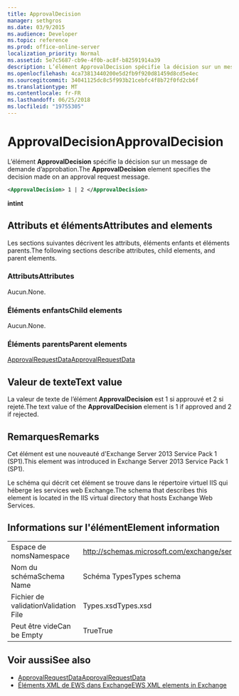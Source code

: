 ```yaml
---
title: ApprovalDecision
manager: sethgros
ms.date: 03/9/2015
ms.audience: Developer
ms.topic: reference
ms.prod: office-online-server
localization_priority: Normal
ms.assetid: 5e7c5687-cb9e-4f0b-ac8f-b82591914a39
description: L’élément ApprovalDecision spécifie la décision sur un message de demande d’approbation.
ms.openlocfilehash: 4ca73813440200e5d2fb9f920d81459d8cd5e4ec
ms.sourcegitcommit: 34041125dc8c5f993b21cebfc4f8b72f0fd2cb6f
ms.translationtype: MT
ms.contentlocale: fr-FR
ms.lasthandoff: 06/25/2018
ms.locfileid: "19755305"
---
```

# <a name="approvaldecision"></a><span data-ttu-id="27b25-103">ApprovalDecision</span><span class="sxs-lookup"><span data-stu-id="27b25-103">ApprovalDecision</span></span>

<span data-ttu-id="27b25-104">L’élément **ApprovalDecision** spécifie la décision sur un message de demande d’approbation.</span><span class="sxs-lookup"><span data-stu-id="27b25-104">The **ApprovalDecision** element specifies the decision made on an approval request message.</span></span> 
  
```XML
<ApprovalDecision> 1 | 2 </ApprovalDecision>
```

 <span data-ttu-id="27b25-105">**int**</span><span class="sxs-lookup"><span data-stu-id="27b25-105">**int**</span></span>
## <a name="attributes-and-elements"></a><span data-ttu-id="27b25-106">Attributs et éléments</span><span class="sxs-lookup"><span data-stu-id="27b25-106">Attributes and elements</span></span>

<span data-ttu-id="27b25-107">Les sections suivantes décrivent les attributs, éléments enfants et éléments parents.</span><span class="sxs-lookup"><span data-stu-id="27b25-107">The following sections describe attributes, child elements, and parent elements.</span></span>
  
### <a name="attributes"></a><span data-ttu-id="27b25-108">Attributs</span><span class="sxs-lookup"><span data-stu-id="27b25-108">Attributes</span></span>

<span data-ttu-id="27b25-109">Aucun.</span><span class="sxs-lookup"><span data-stu-id="27b25-109">None.</span></span>
  
### <a name="child-elements"></a><span data-ttu-id="27b25-110">Éléments enfants</span><span class="sxs-lookup"><span data-stu-id="27b25-110">Child elements</span></span>

<span data-ttu-id="27b25-111">Aucun.</span><span class="sxs-lookup"><span data-stu-id="27b25-111">None.</span></span>
  
### <a name="parent-elements"></a><span data-ttu-id="27b25-112">Éléments parents</span><span class="sxs-lookup"><span data-stu-id="27b25-112">Parent elements</span></span>

[<span data-ttu-id="27b25-113">ApprovalRequestData</span><span class="sxs-lookup"><span data-stu-id="27b25-113">ApprovalRequestData</span></span>](approvalrequestdata.md)
  
## <a name="text-value"></a><span data-ttu-id="27b25-114">Valeur de texte</span><span class="sxs-lookup"><span data-stu-id="27b25-114">Text value</span></span>

<span data-ttu-id="27b25-115">La valeur de texte de l’élément **ApprovalDecision** est 1 si approuvé et 2 si rejeté.</span><span class="sxs-lookup"><span data-stu-id="27b25-115">The text value of the **ApprovalDecision** element is 1 if approved and 2 if rejected.</span></span> 
  
## <a name="remarks"></a><span data-ttu-id="27b25-116">Remarques</span><span class="sxs-lookup"><span data-stu-id="27b25-116">Remarks</span></span>

<span data-ttu-id="27b25-117">Cet élément est une nouveauté d'Exchange Server 2013 Service Pack 1 (SP1).</span><span class="sxs-lookup"><span data-stu-id="27b25-117">This element was introduced in Exchange Server 2013 Service Pack 1 (SP1).</span></span>
  
<span data-ttu-id="27b25-118">Le schéma qui décrit cet élément se trouve dans le répertoire virtuel IIS qui héberge les services web Exchange.</span><span class="sxs-lookup"><span data-stu-id="27b25-118">The schema that describes this element is located in the IIS virtual directory that hosts Exchange Web Services.</span></span>
  
## <a name="element-information"></a><span data-ttu-id="27b25-119">Informations sur l'élément</span><span class="sxs-lookup"><span data-stu-id="27b25-119">Element information</span></span>

|||
|:-----|:-----|
|<span data-ttu-id="27b25-120">Espace de noms</span><span class="sxs-lookup"><span data-stu-id="27b25-120">Namespace</span></span>  <br/> |http://schemas.microsoft.com/exchange/services/2006/types  <br/> |
|<span data-ttu-id="27b25-121">Nom du schéma</span><span class="sxs-lookup"><span data-stu-id="27b25-121">Schema Name</span></span>  <br/> |<span data-ttu-id="27b25-122">Schéma Types</span><span class="sxs-lookup"><span data-stu-id="27b25-122">Types schema</span></span>  <br/> |
|<span data-ttu-id="27b25-123">Fichier de validation</span><span class="sxs-lookup"><span data-stu-id="27b25-123">Validation File</span></span>  <br/> |<span data-ttu-id="27b25-124">Types.xsd</span><span class="sxs-lookup"><span data-stu-id="27b25-124">Types.xsd</span></span>  <br/> |
|<span data-ttu-id="27b25-125">Peut être vide</span><span class="sxs-lookup"><span data-stu-id="27b25-125">Can be Empty</span></span>  <br/> |<span data-ttu-id="27b25-126">True</span><span class="sxs-lookup"><span data-stu-id="27b25-126">True</span></span>  <br/> |
   
## <a name="see-also"></a><span data-ttu-id="27b25-127">Voir aussi</span><span class="sxs-lookup"><span data-stu-id="27b25-127">See also</span></span>

- [<span data-ttu-id="27b25-128">ApprovalRequestData</span><span class="sxs-lookup"><span data-stu-id="27b25-128">ApprovalRequestData</span></span>](approvalrequestdata.md)
- [<span data-ttu-id="27b25-129">Éléments XML de EWS dans Exchange</span><span class="sxs-lookup"><span data-stu-id="27b25-129">EWS XML elements in Exchange</span></span>](ews-xml-elements-in-exchange.md)

